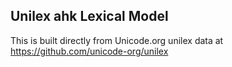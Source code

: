 Unilex ahk Lexical Model
----------------------

This is built directly from Unicode.org unilex data at
https://github.com/unicode-org/unilex
